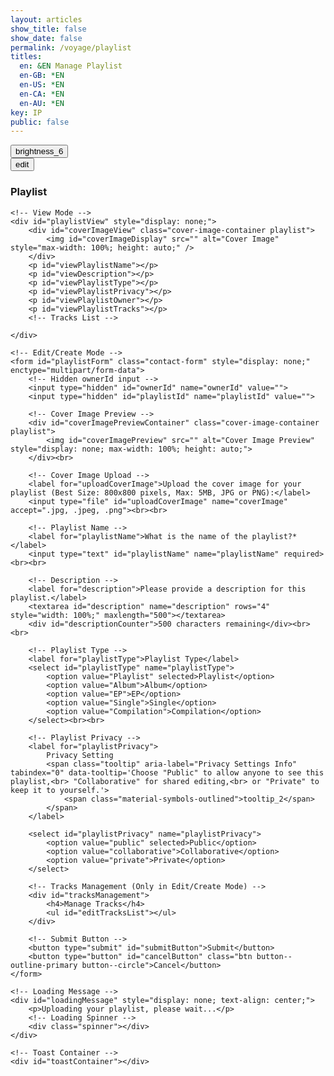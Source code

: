 ```yaml
---
layout: articles
show_title: false
show_date: false
permalink: /voyage/playlist
titles:
  en: &EN Manage Playlist
  en-GB: *EN
  en-US: *EN
  en-CA: *EN
  en-AU: *EN
key: IP
public: false
---
```


<!-- Playlist Management Container -->
<div class="p-5"></div>

<div class="form-container">
    <div class="button-container">
        <div class="back-button-container">
            <a href="/voyage" title="Voyage">
                <button id="backButton" class="btn button--outline-primary button--circle">
                    <span class="material-symbols-outlined">brightness_6</span>
                </button>
            </a>
        </div>
        <div class="edit-button-container">
            <button id="editButton" class="btn button--outline-primary button--circle" title="Edit Profile" data-mode="view">
                <span class="material-symbols-outlined" id="editButtonIcon">edit</span> 
            </button>
        </div>
    </div>
    <h3 id="formTitle">Playlist</h3>

    <!-- View Mode -->
    <div id="playlistView" style="display: none;">
        <div id="coverImageView" class="cover-image-container playlist">
            <img id="coverImageDisplay" src="" alt="Cover Image" style="max-width: 100%; height: auto;" />
        </div>
        <p id="viewPlaylistName"></p>
        <p id="viewDescription"></p>
        <p id="viewPlaylistType"></p>
        <p id="viewPlaylistPrivacy"></p>
        <p id="viewPlaylistOwner"></p>
        <p id="viewPlaylistTracks"></p>
        <!-- Tracks List -->

    </div>

    <!-- Edit/Create Mode -->
    <form id="playlistForm" class="contact-form" style="display: none;" enctype="multipart/form-data">
        <!-- Hidden ownerId input -->
        <input type="hidden" id="ownerId" name="ownerId" value="">
        <input type="hidden" id="playlistId" name="playlistId" value="">
        
        <!-- Cover Image Preview -->
        <div id="coverImagePreviewContainer" class="cover-image-container playlist">
            <img id="coverImagePreview" src="" alt="Cover Image Preview" style="display: none; max-width: 100%; height: auto;">
        </div><br>
        
        <!-- Cover Image Upload -->
        <label for="uploadCoverImage">Upload the cover image for your playlist (Best Size: 800x800 pixels, Max: 5MB, JPG or PNG):</label>
        <input type="file" id="uploadCoverImage" name="coverImage" accept=".jpg, .jpeg, .png"><br><br>

        <!-- Playlist Name -->
        <label for="playlistName">What is the name of the playlist?*</label>
        <input type="text" id="playlistName" name="playlistName" required><br><br>
                
        <!-- Description -->
        <label for="description">Please provide a description for this playlist.</label>
        <textarea id="description" name="description" rows="4" style="width: 100%;" maxlength="500"></textarea>
        <div id="descriptionCounter">500 characters remaining</div><br><br>

        <!-- Playlist Type -->
        <label for="playlistType">Playlist Type</label>
        <select id="playlistType" name="playlistType">
            <option value="Playlist" selected>Playlist</option>
            <option value="Album">Album</option>
            <option value="EP">EP</option>
            <option value="Single">Single</option>
            <option value="Compilation">Compilation</option>
        </select><br><br>

        <!-- Playlist Privacy -->
        <label for="playlistPrivacy">
            Privacy Setting 
            <span class="tooltip" aria-label="Privacy Settings Info" tabindex="0" data-tooltip='Choose "Public" to allow anyone to see this playlist,<br> "Collaborative" for shared editing,<br> or "Private" to keep it to yourself.'>
                <span class="material-symbols-outlined">tooltip_2</span>
            </span>
        </label>

        <select id="playlistPrivacy" name="playlistPrivacy">
            <option value="public" selected>Public</option>
            <option value="collaborative">Collaborative</option>
            <option value="private">Private</option>
        </select>

        <!-- Tracks Management (Only in Edit/Create Mode) -->
        <div id="tracksManagement">
            <h4>Manage Tracks</h4>
            <ul id="editTracksList"></ul>
        </div>

        <!-- Submit Button -->
        <button type="submit" id="submitButton">Submit</button>
        <button type="button" id="cancelButton" class="btn button--outline-primary button--circle">Cancel</button>
    </form>
    
    <!-- Loading Message -->
    <div id="loadingMessage" style="display: none; text-align: center;">
        <p>Uploading your playlist, please wait...</p>
        <!-- Loading Spinner -->
        <div class="spinner"></div>
    </div>
    
    <!-- Toast Container -->
    <div id="toastContainer"></div>
</div>

<!-- JavaScript Code -->
<!-- Include SortableJS once -->
<script src="https://cdn.jsdelivr.net/npm/sortablejs@1.15.0/Sortable.min.js"></script>


<script>
    document.addEventListener('DOMContentLoaded', function() {
        const API_BASE_URL = 'http://media.maar.world:3001/api'; // Update if different
        const userId = localStorage.getItem('userId'); 
        const authToken = localStorage.getItem('authToken'); // Ensure this is set correctly
        
        if (!userId) {
            showToast('No logged-in user found. Please log in first.', 'error');
            window.location.href = '/login';
            return;
        }
        
        let currentMode = 'create'; // Modes: 'create', 'edit', 'view'
        let currentPlaylistId = null;
        let isOwner = false;
        let canEdit = false; // Flag to determine if user can edit
        let playlistData = null; // Holds playlist data
        let tracks = []; // Array to hold track objects
        
        // DOM Elements
        const formTitle = document.getElementById('formTitle');
        const playlistView = document.getElementById('playlistView');
        const playlistForm = document.getElementById('playlistForm');
        const editButton = document.getElementById('editButton');
        const backButton = document.getElementById('backButton');
        const cancelButton = document.getElementById('cancelButton');
        const coverImageInput = document.getElementById('uploadCoverImage');
        const coverImagePreview = document.getElementById('coverImagePreview');
        const submitButton = document.getElementById('submitButton');
        const toastContainer = document.getElementById('toastContainer');
        const tracksManagementElement = document.getElementById('tracksManagement');
        const editTracksListElement = document.getElementById('editTracksList');
        const tooltipElement = document.querySelector('.tooltip');
        const urlParams = new URLSearchParams(window.location.search);
        const modeParam = urlParams.get('mode');
        currentPlaylistId = urlParams.get('playlistId') || '';
        
        // Set the ownerId hidden input
        document.getElementById('ownerId').value = userId;
        
        // DOM Element for Description and Counter
        const descriptionTextarea = document.getElementById('description');
        const descriptionCounter = document.getElementById('descriptionCounter');

        // Initialize counter
        updateDescriptionCounter();

        // Event Listener for Description Input
        descriptionTextarea.addEventListener('input', updateDescriptionCounter);
        
        /**
         * Updates the description character counter.
         */
        function updateDescriptionCounter() {
            const maxChars = 500;
            const currentLength = descriptionTextarea.value.length;
            const remaining = maxChars - currentLength;
            descriptionCounter.textContent = `${remaining} characters remaining`;

            // Change color based on remaining characters
            if (remaining < 100 && remaining >= 0) {
                descriptionCounter.style.color = '#ff33cc'; // Orange
            } else if (remaining < 0) {
                descriptionCounter.style.color = '#ff3333'; // Red
            } else {
                descriptionCounter.style.color = '#c3c3c3'; // Default color
            }
        }
        
        // Initialize based on mode
        if (modeParam === 'edit' && currentPlaylistId) {
            currentMode = 'edit';
            formTitle.innerText = 'Edit Playlist';
            loadPlaylistDetails(currentPlaylistId);
        } else if (modeParam === 'view' && currentPlaylistId) {
            currentMode = 'view';
            formTitle.innerText = 'Playlist Details';
            loadPlaylistDetails(currentPlaylistId);
        } else {
            currentMode = 'create';
            formTitle.innerText = 'Create a Playlist';
            setFormMode('create');
        }
        
        // Event Listener for Edit Button
        if (editButton) {
            editButton.addEventListener('click', function (event) {
                event.preventDefault(); // Prevent default button behavior
                toggleEditMode(); // Toggle between view and edit modes
            });
        }

        // Event Listener for Cancel Button
        if (cancelButton) {
            cancelButton.addEventListener('click', function() {
                if (currentMode === 'edit') {
                    setFormMode('view'); // Switch back to view mode
                } else if (currentMode === 'create') {
                    window.location.href = '/voyage'; // Redirect to Voyage
                }
            });
        }

        // Set tooltip content
        if (tooltipElement) {
            tooltipElement.setAttribute('data-tooltip', 'Choose "Public" to allow anyone to see this playlist, "Collaborative" for shared editing, or "Private" to keep it to yourself.');
        }

        // Event Listener for Back Button
        if (backButton) {
            backButton.addEventListener('click', function() {
                window.location.href = '/voyage'; // Adjust the path as needed
            });
        }
        
        // Event Listener for Cover Image Change
        coverImageInput.addEventListener('change', function(event) {
            handleCoverImageChange(event);
        });
        
        // Event Listener for Form Submission
        playlistForm.addEventListener('submit', function(event) {
            event.preventDefault();
            handleFormSubmit();
        });
        
        /**
         * Load Playlist Details from Backend
         * @param {string} playlistId 
         */
        async function loadPlaylistDetails(playlistId) {
            try {
                // **Updated Cache Key to Include Playlist ID**
                const cacheKey = `playlist_details_${userId}_${playlistId}`;
                
                const response = await fetch(`${API_BASE_URL}/playlists/${encodeURIComponent(playlistId)}?userId=${encodeURIComponent(userId)}`, {
                    method: 'GET',
                    credentials: 'include', // Sends HTTP-only cookies for authentication
                    headers: {
                        'Content-Type': 'application/json'
                    }
                });
                const data = await response.json();
                console.log('Load Playlist Details Response:', data); // Debugging
                if (data.success && data.playlist) {
                    playlistData = data.playlist;
                    // Determine ownership based on ownerId structure and privacy setting
                    isOwner = (playlistData.owner.userId === userId);
                    canEdit = isOwner || (playlistData.privacy === 'collaborative');
                    console.log('Is user the owner?', isOwner);
                    console.log('Can user edit?', canEdit);
                    
                    populateViewMode(data.playlist);
                    populateFormMode(data.playlist);
                    tracks = data.playlist.tracks || [];
                    setFormMode(currentMode);
                } else if (data.success === false && data.message === 'Playlist is being processed.') {
                    showProcessingMessage();
                    // Optionally, implement polling to check when the playlist is ready
                } else {
                    // Display detailed error if available
                    const errorMsg = data.error || 'Failed to load playlist details.';
                    showToast(errorMsg, 'error');
                }
            } catch (error) {
                console.error('Error fetching playlist details:', error);
                showToast('An error occurred while loading playlist details.', 'error');
            }
        }
        
        /**
         * Populate View Mode with Playlist Data
         * @param {object} playlist 
         */
        function populateViewMode(playlist) {
            document.getElementById('viewPlaylistName').innerHTML = `<strong>Playlist Name:</strong> ${escapeHtml(playlist.playlistName) || 'N/A'}`;
            document.getElementById('viewDescription').innerHTML = `<strong>Description:</strong> ${escapeHtml(playlist.description) || 'No description provided.'}`;
            document.getElementById('viewPlaylistType').innerHTML = `<strong>Type:</strong> ${capitalizeFirstLetter(playlist.type) || 'N/A'}`;
            document.getElementById('viewPlaylistPrivacy').innerHTML = `<strong>Privacy:</strong> ${capitalizeFirstLetter(playlist.privacy) || 'N/A'}`;

            document.getElementById('viewPlaylistOwner').innerHTML = `<strong>Owner:</strong> ${
                playlist.owner.username
                    ? `<a href="/xplorer/?username=${encodeURIComponent(playlist.owner.username)}" target="_self">@${escapeHtml(playlist.owner.username)}</a>`
                    : 'Unknown'
            }`;            
            document.getElementById('viewPlaylistTracks').innerHTML = `<strong>Number of Tracks:</strong> ${playlist.tracks.length}`;

            const coverImageDisplay = document.getElementById('coverImageDisplay');
            if (playlist.coverImageOriginalURL) {
                coverImageDisplay.src = playlist.coverImageOriginalURL;
            } else {
                coverImageDisplay.src = 'https://media.maar.world/uploads/default/default-playlist.jpg'; // Default image URL
            }
            coverImageDisplay.style.display = 'block';
            
            // Correct Extraction of Track IDs
            const trackIds = playlist.tracks.map(track => track.trackId._id).filter(Boolean);
            console.log('Extracted Track IDs:', trackIds);
            
            displayTracksBatch(trackIds, 'view');
        }
        
        /**
         * Populate Form Mode (Edit/Create) with Playlist Data
         * @param {object} playlist 
         */
        function populateFormMode(playlist) {
            document.getElementById('playlistId').value = playlist._id || '';
            document.getElementById('playlistName').value = playlist.playlistName || '';
            document.getElementById('description').value = playlist.description || '';
            document.getElementById('playlistType').value = playlist.type || 'Playlist';
            document.getElementById('playlistPrivacy').value = playlist.privacy || 'public';

            if (playlist.coverImageOriginalURL) {
                coverImagePreview.src = playlist.coverImageOriginalURL;
                coverImagePreview.style.display = 'block';
            } else {
                coverImagePreview.src = 'https://media.maar.world/uploads/default/default-playlist.jpg'; // Default image URL
                coverImagePreview.style.display = 'block';
            }
            
            // Correct Extraction of Track IDs
            const trackIds = playlist.tracks.map(track => track.trackId._id).filter(Boolean);
            console.log('Extracted Track IDs:', trackIds);
            displayTracksBatch(trackIds, currentMode);
        }
                
        /**
         * Handle Cover Image Change Event
         * @param {Event} event 
         */
        function handleCoverImageChange(event) {
            const file = event.target.files[0];
            if (file) {
                if (file.size > 5 * 1024 * 1024) { // 5MB
                    showToast('The cover image is too large. Maximum allowed size is 5MB.', 'error');
                    coverImageInput.value = '';
                    coverImagePreview.src = 'https://media.maar.world/uploads/default/default-playlist.jpg'; // Revert to default
                    return;
                }
                const reader = new FileReader();
                reader.onload = function(e) {
                    coverImagePreview.src = e.target.result;
                    coverImagePreview.style.display = 'block';
                };
                reader.readAsDataURL(file);
            } else {
                coverImagePreview.src = 'https://media.maar.world/uploads/default/default-playlist.jpg'; // Default image URL
                coverImagePreview.style.display = 'block';
            }
        }
        
        /**
         * Handle Form Submission for Creating/Editing Playlist
         */
/**
 * Handle Form Submission for Creating/Editing Playlist
 */
async function handleFormSubmit() {
    const playlistId = document.getElementById('playlistId').value;
    const coverImageFile = coverImageInput.files[0];
    const isEdit = currentMode === 'edit';
    const userId = localStorage.getItem('userId');

    const playlistName = document.getElementById('playlistName').value.trim();
    const description = document.getElementById('description').value.trim();
    const type = document.getElementById('playlistType').value;
    const privacy = document.getElementById('playlistPrivacy').value;

    // Validation
    if (!playlistName) {
        showToast('Please enter the playlist name.', 'error');
        return;
    }

    // Prepare JSON payload
    const payload = {
        ownerId: userId,
        playlistName,
        description,
        type: type || 'Playlist',
        privacy: privacy || 'public',
        trackOrder: tracks.map(track => track.trackId._id)  // Send reordered track IDs
    };

    // Include cover image details only if a new image is uploaded
    if (coverImageFile) {
        payload.coverImageFileName = coverImageFile.name;
        payload.coverImageFileType = coverImageFile.type || getMimeTypeFromFileName(coverImageFile.name);
    }

    // Disable form elements and show loading
    setFormState(false);
    showLoading(true);

    try {
        const url = isEdit 
            ? `${API_BASE_URL}/playlists/${encodeURIComponent(playlistId)}`
            : `${API_BASE_URL}/playlists`;
        const method = isEdit ? 'PATCH' : 'POST';

        const response = await fetch(url, {
            method: method,
            credentials: 'include',
            headers: {
                'Content-Type': 'application/json'
            },
            body: JSON.stringify(payload)
        });

        const data = await response.json();
        console.log('Response:', data);

        if (response.ok && data.success) {
            showToast(data.message || 'Playlist saved successfully!', 'success');
            if (isEdit) {
                loadPlaylistDetails(playlistId);  // Reload to reflect new order
                setFormMode('view');
            } else {
                window.location.href = `/voyage/playlist?mode=view&playlistId=${encodeURIComponent(data.playlistId)}`;
            }
        } else {
            showToast(data.error || 'Failed to save playlist.', 'error');
        }
    } catch (error) {
        console.error('Error submitting form:', error);
        showToast('An error occurred while saving the playlist.', 'error');
    } finally {
        setFormState(true);
        showLoading(false);
    }
}
        
        /**
         * Upload Cover Image After Playlist Creation/Editing
         * @param {string} uploadURL - Presigned URL for uploading cover image
         * @param {File} coverImageFile - Cover image file
         * @param {string} coverImageKey - Storage key for cover image
         * @param {string} playlistId - ID of the playlist
         */
        async function uploadCoverImage(uploadURL, coverImageFile, coverImageKey, playlistId) {
            try {
                if (!uploadURL) {
                    throw new Error('Upload URL is missing');
                }
        
                console.log('Uploading cover image to presigned URL...');
                
                const response = await fetch(uploadURL, {
                    method: 'PUT',
                    body: coverImageFile,
                    headers: {
                        'Content-Type': coverImageFile.type,
                    },
                });
                
                if (!response.ok) {
                    throw new Error(`Failed to upload cover image: ${response.statusText}`);
                }
                
                console.log('Cover image uploaded successfully.');
                
                // Finalize the playlist to process the cover image (e.g., generate thumbnails)
                await finalizePlaylist(playlistId, coverImageKey);
                
            } catch (error) {
                console.error('Error uploading cover image:', error);
                showToast('Failed to upload cover image. Please try again.', 'error');
            }
        }
        
        /**
         * Finalizes the playlist by notifying the backend that the cover image has been uploaded.
         * This may trigger additional processing like thumbnail generation.
         * @param {string} playlistId - The ID of the playlist to finalize.
         * @param {string} coverImageKey - The key of the uploaded cover image.
         */
        async function finalizePlaylist(playlistId, coverImageKey) {
            try {
                console.log('Finalizing the playlist...');
                
                const payload = {
                    playlistId,
                    coverImageKey,
                };
        
                const response = await fetch(`${API_BASE_URL}/playlists/finalize`, {
                    method: 'POST',
                    credentials: 'include', // Rely on credentials for authentication
                    headers: {
                        'Content-Type': 'application/json',
                    },
                    body: JSON.stringify(payload)
                });
        
                const data = await response.json();
        
                console.log('Finalize Playlist Response:', data);
        
                if (response.ok && data.success) {
                    showToast('Playlist finalized successfully!', 'success');
                    // **Invalidate Cache for This Playlist**
                    if (typeof lscache !== 'undefined') {
                        lscache.remove(`playlist_details_${userId}_${playlistId}`);
                        lscache.remove(`tracks_batch_${userId}_${playlistId}`);
                    }
                    // Reload playlist details to reflect any final changes
                    await loadPlaylistDetails(playlistId);
                } else {
                    const errorMsg = data.error || data.message || 'Failed to finalize playlist.';
                    showToast(errorMsg, 'error'); // Display specific error message from backend
                }
            } catch (error) {
                console.error('Error finalizing playlist:', error);
                showToast('An error occurred while finalizing the playlist.', 'error');
            }
        }
        
        /**
         * Toggle Between Edit and View Modes
         */
        function toggleEditMode() {
            if (currentMode === 'view') {
                if (canEdit && playlistData) { // Ensure user can edit and playlist data is loaded
                    setFormMode('edit');
                } else {
                    showToast('You do not have permission to edit this playlist.', 'error');
                }
            } else if (currentMode === 'edit') {
                setFormMode('view');
            }
        }
        
        /**
         * Set the Current Mode (View, Edit, Create)
         */
        function setFormMode(newMode) {
            currentMode = newMode;
            const isViewMode = currentMode === 'view';
            const isEditMode = currentMode === 'edit';
            const isCreateMode = currentMode === 'create';
    
            console.log('Setting form mode:', currentMode, 'Is owner:', isOwner, 'Can edit:', canEdit); // Debugging
    
            // Toggle visibility of form and view sections
            if (isViewMode) {
                playlistView.style.display = 'block';
                playlistForm.style.display = 'none';
            
                // Show Edit Button only if the user can edit
                if (editButton) {
                    editButton.style.display = canEdit ? 'block' : 'none';
                    editButton.innerHTML = `<span class="material-symbols-outlined">edit</span>`;
                    editButton.title = 'Edit Playlist';
                    console.log('Edit button visibility in view mode:', canEdit ? 'visible' : 'hidden'); // Debugging
                }
            
                // Set form title
                formTitle.textContent = 'Playlist Details';
            } else if (isEditMode) {
                playlistView.style.display = 'none';
                playlistForm.style.display = 'block';
            
                // Show Edit Button as a "View" toggle
                if (editButton) {
                    editButton.style.display = 'block';
                    editButton.innerHTML = `<span class="material-symbols-outlined">visibility</span>`;
                    editButton.title = 'View Playlist';
                }
            
                // Set form title
                formTitle.textContent = 'Edit Playlist';
                
                // Show Tracks Management Section
                if (tracksManagementElement) {
                    tracksManagementElement.style.display = 'block';
                }
            } else if (isCreateMode) {
                playlistView.style.display = 'none';
                playlistForm.style.display = 'block';
            
                // Hide Edit Button in Create Mode
                if (editButton) {
                    editButton.style.display = 'none';
                }
            
                // Set form title
                formTitle.textContent = 'Create a New Playlist';
            
                // Clear the form fields if in create mode
                clearFormFields();
            
                // Show Tracks Management Section
                if (tracksManagementElement) {
                    tracksManagementElement.style.display = 'block';
                }
            
                // Ensure the submit button is enabled
                if (submitButton) {
                    submitButton.disabled = false;
                    submitButton.textContent = 'Submit'; // Ensure the button text is correct
                }
            }
        }
        
        /**
         * Clear Form Fields (Create Mode)
         */
        function clearFormFields() {
            document.getElementById('playlistId').value = '';
            document.getElementById('playlistName').value = '';
            document.getElementById('description').value = '';
            document.getElementById('playlistType').value = 'Playlist'; // Set to default
            document.getElementById('playlistPrivacy').value = 'public'; // Set to default
            coverImagePreview.src = 'https://media.maar.world/uploads/default/default-playlist.jpg'; // Default image
            coverImagePreview.style.display = 'block';
            coverImageInput.value = ''; // Clear the file input
            tracks = [];
            refreshTracksList(); // Clear the tracks list
        }
        
        /**
         * Show or Hide Loading Indicator
         * @param {boolean} show 
         */
        function showLoading(show) {
            const loadingMessage = document.getElementById('loadingMessage');
            if (loadingMessage) {
                loadingMessage.style.display = show ? 'block' : 'none';
            }
        }
        
        /**
         * Enable or Disable Form Elements
         * @param {boolean} enable 
         */
        function setFormState(enable) {
            const formElements = document.querySelectorAll('#playlistForm input, #playlistForm select, #playlistForm button, #playlistForm textarea');
            formElements.forEach(element => {
                element.disabled = !enable;
            });
        }
        
        /**
         * Show Toast Notifications
         * @param {string} message - The message to display.
         * @param {string} type - The type of toast ('success' or 'error').
         */
        function showToast(message, type = 'success') {
            console.log(`showToast called with message: "${message}", type: "${type}"`);
            const toastContainer = document.getElementById('toastContainer');
            if (!toastContainer) {
                console.error('Toast container not found!');
                return;
            }
        
            // Create Toast Element
            const toast = document.createElement('div');
            const toastId = `toast_${Date.now()}`;
            toast.classList.add('toast', type);
            toast.setAttribute('id', toastId);
            toast.setAttribute('role', 'alert');
            toast.setAttribute('aria-live', 'assertive');
            toast.setAttribute('aria-atomic', 'true');
            toast.setAttribute('tabindex', '0'); // Make focusable
        
            // Close Button
            const closeBtn = document.createElement('button');
            closeBtn.classList.add('close-btn');
            closeBtn.innerHTML = '&times;';
            closeBtn.setAttribute('aria-label', 'Close notification');
            closeBtn.onclick = () => {
                toast.classList.remove('show');
                setTimeout(() => {
                    const toastElem = document.getElementById(toastId);
                    if (toastElem) {
                        toastElem.remove();
                        console.log(`Toast "${toastId}" removed from DOM.`);
                    }
                }, 500);
            };
        
            // Append Close Button and Message to Toast
            toast.appendChild(closeBtn);
            toast.appendChild(document.createTextNode(message));
            toastContainer.appendChild(toast);
            console.log(`Toast "${toastId}" appended to #toastContainer.`);
        
            // Show the toast with animation
            setTimeout(() => {
                toast.classList.add('show');
                console.log(`Toast "${toastId}" shown.`);
                if (type === 'error') {
                    toast.focus(); // Shift focus to the toast for immediate notification
                }
            }, 100);
        
            // Determine auto-close behavior based on toast type
            if (type === 'success') {
                // Auto-close success toasts after 3 seconds
                setTimeout(() => {
                    toast.classList.remove('show');
                    console.log(`Toast "${toastId}" hiding.`);
                    setTimeout(() => {
                        const toastElem = document.getElementById(toastId);
                        if (toastElem) {
                            toastElem.remove();
                            console.log(`Toast "${toastId}" removed from DOM.`);
                        }
                    }, 500);
                }, 3000);
            }
        }
        
        /**
         * Capitalize First Letter of a String
         * @param {string} string 
         * @returns {string}
         */
        function capitalizeFirstLetter(string) {
            if (!string) return '';
            return string.charAt(0).toUpperCase() + string.slice(1);
        }
        
        /**
         * Escape HTML to prevent XSS
         * @param {string} unsafe 
         * @returns {string}
         */
        function escapeHtml(unsafe) {
            if (typeof unsafe !== 'string') {
                console.warn('escapeHtml received a non-string value:', unsafe);
                return '';
            }
            return unsafe
                 .replace(/&/g, "&amp;")
                 .replace(/</g, "&lt;")
                 .replace(/>/g, "&gt;")
                 .replace(/"/g, "&quot;")
                 .replace(/'/g, "&#039;");
        }
        
        /**
         * Show a message indicating that the playlist is being processed.
         */
        function showProcessingMessage() {
            playlistView.innerHTML = `
                <p>Your playlist is being processed. Please check back later.</p>
            `;
            playlistView.style.display = 'block';
            playlistForm.style.display = 'none';
        }
        
/**
 * Display Tracks in Batch
 * @param {Array} trackIds 
 * @param {string} mode - 'view' or 'edit'
 */
/**
 * Display Tracks in Batch
 * @param {Array} trackIds 
 * @param {string} mode - 'view' or 'edit'
 */
async function displayTracksBatch(trackIds, mode) {
    console.log('Starting displayTracksBatch with IDs:', trackIds);
    let tracksListElement;
    
    if (mode === 'view') {
        // Handle view mode tracks display if needed
    } else if (mode === 'edit') {
        tracksListElement = document.getElementById('editTracksList'); // Edit Mode Tracks List
    } else {
        console.error(`Unknown mode: ${mode}`);
        return;
    }
    
    // Clear existing list to prevent duplication
    tracksListElement.innerHTML = ''; 
    
    if (!trackIds || trackIds.length === 0) {
        tracksListElement.innerHTML = '<li>No tracks found.</li>';
        console.log('No tracks to display.');
        return;
    }

    const cacheKey = `tracks_batch_${userId}_${currentPlaylistId}`;
    const batchUrl = `${API_BASE_URL}/tracks/batch?ids=${trackIds.join(',')}`;

    try {
        const data = await fetchDataWithCache(batchUrl, cacheKey, 10, false); // Force refresh

        if (data.success && Array.isArray(data.tracks)) {
            console.log(`Fetched ${data.tracks.length} tracks.`);
            
            // Display tracks in the correct order and update numbers
            trackIds.forEach((id, index) => {
                const track = data.tracks.find(track => track._id === id);
                if (!track) return;

                const imageUrl = track.coverImageURL || 'https://media.maar.world/uploads/default/default-tracks.jpg';
                const trackName = track.trackName || 'Untitled';
                const artistNames = (track.artists && track.artists.length > 0) 
                    ? track.artists.map(artist => artist.displayName || 'Unknown Artist').join(', ') 
                    : 'Unknown Artist';
                const duration = track.duration || 'N/A';

                const li = document.createElement('li');
                li.setAttribute('data-track-id', track._id);
                li.innerHTML = `
                    <div class="track-item">
                        <span class="track-number">${index + 1}.</span>
                        <img src="${imageUrl}" alt="${trackName}" class="track-thumbnail">
                        <div class="track-details">
                            <span class="track-name">${escapeHtml(trackName)}</span>
                            <span class="track-artist">${escapeHtml(artistNames)}</span>
                            <span class="track-duration">${escapeHtml(duration)}</span>
                        </div>
                        ${mode === 'edit' ? `   <button type="option-button" class="option-button" onclick="removeTrack('${track._id}', this)">
                                            <span class="material-symbols-outlined">delete</span> 
                                        </button>` : ''}
                    </div>
                `;
                tracksListElement.appendChild(li);
            });
            console.log('All tracks displayed successfully.');

            if (mode === 'edit') {
                initializeSortable(); // Make tracks sortable in edit mode
            }
        } else {
            console.error('Failed to fetch tracks:', data.message);
            tracksListElement.innerHTML = '<li>Failed to load tracks.</li>';
            showToast('Failed to load your tracks.', 'error');
        }
    } catch (error) {
        console.error('Error displaying tracks:', error);
        tracksListElement.innerHTML = '<li>No tracks found.</li>';
        showToast('An error occurred while loading your tracks.', 'error');
    }
}

        /**
         * Check if a string is a valid ObjectId (simple check)
         * @param {string} id 
         * @returns {boolean}
         */
        function isValidObjectId(id) {
            return typeof id === 'string' && /^[a-fA-F0-9]{24}$/.test(id);
        }

        /**
         * Fetch Data with Caching
         * @param {string} url 
         * @param {string} cacheKey 
         * @param {number} ttlMinutes 
         * @param {boolean} useCache 
         * @returns {object}
         */
        async function fetchDataWithCache(url, cacheKey, ttlMinutes = 10, useCache = true) {
            if (useCache) {
                const cachedData = lscache.get(cacheKey);
                if (cachedData) {
                    console.log('Using cached data for:', cacheKey);
                    return cachedData;
                }
            }

            const response = await fetch(url, {
                method: 'GET',
                credentials: 'include', // Sends HTTP-only cookies for authentication
                headers: {
                    'Content-Type': 'application/json'
                }
            });

            const data = await response.json();

            if (useCache && data.success) {
                lscache.set(cacheKey, data, ttlMinutes);
                console.log('Data cached for:', cacheKey);
            }

            return data;
        }
        
/**
 * Remove Track by ID
 * @param {string} trackId 
 */
window.removeTrack = async function(trackId) {
    if (!trackId || !currentPlaylistId) {
        showToast('Invalid track or playlist ID.', 'error');
        return;
    }

    console.log('Removing track:', trackId, 'from playlist:', currentPlaylistId);

    try {
        const response = await fetch(`${API_BASE_URL}/playlists/remove-track`, {
            method: 'POST',
            headers: {
                'Content-Type': 'application/json'
            },
            body: JSON.stringify({
                userId: userId, // Pass userId in the request body
                playlistId: currentPlaylistId,
                trackId: trackId
            })
        });

        const data = await response.json();
        console.log('Response from remove-track:', data); // Debugging

        if (data.success) {
            showToast('Track removed successfully!', 'success');
            // Update the local tracks array
            tracks = tracks.filter(track => track.trackId._id !== trackId);
            // **Invalidate Cache for This Playlist**
            if (typeof lscache !== 'undefined') {
                lscache.remove(`playlist_details_${userId}_${currentPlaylistId}`);
                lscache.remove(`tracks_batch_${userId}_${currentPlaylistId}`);
            }
            // Refresh the tracks list
            displayTracksBatch(tracks.map(t => t.trackId._id).filter(Boolean), 'edit');
        } else {
            console.warn('Failed to remove track:', data.error || data.message);
            showToast(data.error || 'Failed to remove the track.', 'error');
        }
    } catch (error) {
        console.error('Error removing track:', error);
        showToast('An error occurred while removing the track.', 'error');
    }
};
/**
 * Initialize SortableJS for Edit Mode
 */
/**
 * Initialize SortableJS for Edit Mode
 */
function initializeSortable() {
    const sortable = new Sortable(editTracksListElement, {
        animation: 150,
        handle: '.track-name',
        onEnd: function (evt) {
            // Update local `tracks` order based on new order in the DOM
            const reorderedTrackIds = Array.from(editTracksListElement.children)
                .map(child => child.getAttribute('data-track-id'));

            // Reorder `tracks` array to match reorderedTrackIds
            tracks = reorderedTrackIds.map(id => tracks.find(track => track.trackId._id === id));

            // Update the displayed track numbers in edit mode to reflect new order
            Array.from(editTracksListElement.children).forEach((child, index) => {
                child.querySelector('.track-number').textContent = `${index + 1}.`;
            });

            console.log('Local tracks reordered:', tracks);
            showToast('Tracks reordered locally. Save changes to update.', 'info');
        }
    });
}


/**
 * Function to update track numbers in the UI
 * @param {HTMLElement} trackListElement - The list element containing track items
 */
function updateTrackNumbers(trackListElement) {
    Array.from(trackListElement.children).forEach((item, index) => {
        const trackNumber = item.querySelector('.track-number');
        if (trackNumber) {
            trackNumber.textContent = `${index + 1}.`; // Update track number in UI
        }
    });
}

    
        /**
         * Refresh Tracks List (Clear)
         */
        function refreshTracksList() {
            editTracksListElement.innerHTML = '';
        }
    });
</script>

<style>
/* ... [Your existing CSS remains unchanged] ... */

/* Consolidated Tracks List Styles */
#tracksListContainer, #tracksManagement {
    margin-top: 20px;
}

#tracksList, #tracksListContainer ul, #tracksManagement ul {
    list-style: none;
    padding: 0;
}

.track-item {
    display: flex;
    align-items: center;
    padding: 8px;
    border-bottom: 1px solid #ddd;
}

.track-thumbnail {
    width: 40px;
    height: 40px;
    object-fit: cover;
    border-radius: 4px;
    margin-right: 10px;
}

.track-details {
    flex-grow: 1;
}

.track-name {
    font-weight: bold;
    margin-right: 5px;
    cursor: move; /* Indicate draggable area */
}

.track-artist {
    color: #555;
    margin-right: 5px;
}

.track-duration {
    color: #777;
    margin-right: 10px;
}

.track-index {
    width: 30px;
    text-align: right;
    margin-right: 10px;
    font-weight: bold;
}

.remove-track-btn {
    background-color: #ff4d4d;
    border: none;
    color: white;
    padding: 5px 10px;
    border-radius: 4px;
    cursor: pointer;
}

.remove-track-btn:hover {
    background-color: #ff1a1a;
}

/* Toast Styles */
.toast {
    position: relative;
    padding: 15px 20px;
    margin-bottom: 10px;
    border-radius: 4px;
    color: #fff;
    opacity: 0;
    transition: opacity 0.5s ease-in-out;
}

.toast.show {
    opacity: 1;
}

.toast.success {
    background-color: #4caf50; /* Green */
}

.toast.error {
    background-color: #f44336; /* Red */
}

.close-btn {
    position: absolute;
    top: 5px;
    right: 10px;
    background: transparent;
    border: none;
    color: #fff;
    font-size: 20px;
    cursor: pointer;
}

/* Optional: Spinner Styles */
.spinner {
    border: 8px solid #f3f3f3; /* Light gray */
    border-top: 8px solid #3498db; /* Blue */
    border-radius: 50%;
    width: 60px;
    height: 60px;
    animation: spin 2s linear infinite;
    margin: 20px auto;
}

@keyframes spin {
    0% { transform: rotate(0deg); }
    100% { transform: rotate(360deg); }
}
</style>
